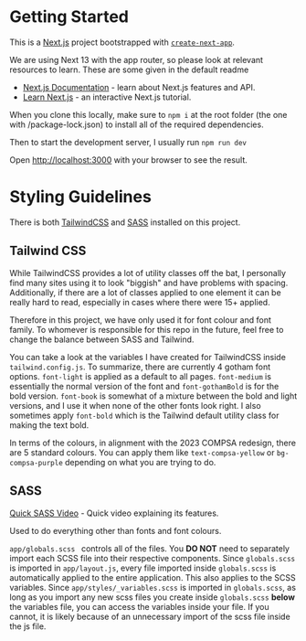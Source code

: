 # Getting Started

This is a [Next.js](https://nextjs.org/) project bootstrapped with [`create-next-app`](https://github.com/vercel/next.js/tree/canary/packages/create-next-app).

We are using Next 13 with the app router, so please look at relevant resources to learn. These are some given in the default readme

- [Next.js Documentation](https://nextjs.org/docs) - learn about Next.js features and API.
- [Learn Next.js](https://nextjs.org/learn) - an interactive Next.js tutorial.

When you clone this locally, make sure to `npm i` at the root folder (the one with /package-lock.json) to install all of the required dependencies.

Then to start the development server, I usually run `npm run dev `

Open [http://localhost:3000](http://localhost:3000) with your browser to see the result.

# Styling Guidelines

There is both [TailwindCSS](https://tailwindcss.com/) and [SASS](https://sass-lang.com/) installed on this project. 

## Tailwind CSS

While TailwindCSS provides a lot of utility classes off the bat, I personally find many sites using it to look "biggish" and have problems with spacing. Additionally, if there are a lot of classes applied to one element it can be really hard to read, especially in cases where there were 15+ applied.

Therefore in this project, we have only used it for font colour and font family. To whomever is responsible for this repo in the future, feel free to change the balance between SASS and Tailwind.

You can take a look at the variables I have created for TailwindCSS inside  `tailwind.config.js`. To summarize, there are currently 4 gotham font options. `font-light` is applied as a default to all pages. `font-medium` is essentially the normal version of the font and `font-gothamBold` is for the bold version. `font-book` is somewhat of a mixture between the bold and light versions, and I use it when none of the other fonts look right. I also sometimes apply `font-bold` which is the Tailwind default utility class for making the text bold.

In terms of the colours, in alignment with the 2023 COMPSA redesign, there are 5 standard colours. You can apply them like `text-compsa-yellow` or `bg-compsa-purple` depending on what you are trying to do.

## SASS

[Quick SASS Video](https://www.youtube.com/watch?v=akDIJa0AP5c) - Quick video explaining its features.

Used to do everything other than fonts and font colours.

`app/globals.scss ` controls all of the files. You **DO NOT** need to separately import each SCSS file into their respective components. Since `globals.scss` is imported in `app/layout.js`, every file imported inside `globals.scss` is automatically applied to the entire application. This also applies to the SCSS variables. Since `app/styles/_variables.scss` is imported in `globals.scss`, as long as you import any new scss files you create inside `globals.scss` **below** the variables file, you can access the variables inside your file. If you cannot, it is likely because of an unnecessary import of the scss file inside the js file.



